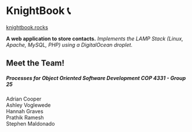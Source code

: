 # KnightBook :telephone_receiver:
[knightbook.rocks](http://knightbook.rocks/)  
  
**A web application to store contacts.** 
*Implements the LAMP Stack (Linux, Apache, MySQL, PHP) using a DigitalOcean droplet.*

## Meet the Team! 
##### Processes for Object Oriented Software Development COP 4331 - Group 25   
Adrian Cooper  
Ashley Voglewede  
Hannah Graves  
Prathik Ramesh  
Stephen Maldonado  
